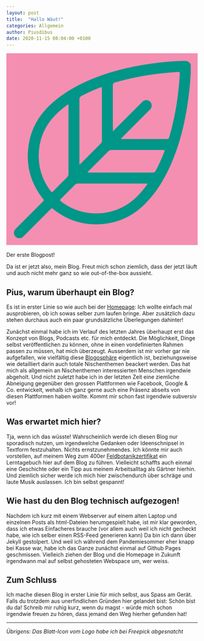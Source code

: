 ```yaml
---
layout: post
title:  "Hallo Wäut!"
categories: Allgemein
author: Piusdibus
date: 2020-11-15 08:04:00 +0100
---
```


![Blog-Logo](/images/favicon.png)

Der erste Blogpost!

Da ist er jetzt also, mein Blog. Freut mich schon ziemlich, dass der jetzt läuft und auch nicht mehr ganz so wie out-of-the-box aussieht. 

## Pius, warum überhaupt ein Blog?

Es ist in erster Linie so wie auch bei der [Homepage](https://piusdibus.github.io): Ich wollte einfach mal ausprobieren, ob ich sowas selber zum laufen bringe.
Aber zusätzlich dazu stehen durchaus auch ein paar grundsätzliche Überlegungen dahinter!

Zunächst einmal habe ich im Verlauf des letzten Jahres überhaupt erst das Konzept von Blogs, Podcasts etc. für mich entdeckt.
Die Möglichkeit, Dinge selbst veröffentlichen zu können, ohne in einen vordefinierten Rahmen passen zu müssen, hat mich überzeugt. Ausserdem ist mir vorher gar nie aufgefallen, wie vielfältig diese 
[Blogosphäre](https://de.wikipedia.org/wiki/Blogosph%C3%A4re) eigentlich ist, beziehungsweise wie detailliert darin auch totale Nischenthemen beackert werden. Das hat mich als allgemein an Nischenthemen 
interessierten Menschen irgendwie abgeholt. Und nicht zuletzt habe ich in der letzten Zeit eine ziemliche Abneigung gegenüber den grossen Plattformen wie Facebook, Google & Co. entwickelt, wehalb ich 
ganz gerne auch eine Präsenz abseits von diesen Plattformen haben wollte. Kommt mir schon fast irgendwie subversiv vor!

## Was erwartet mich hier?

Tja, wenn ich das wüsste! Wahrscheinlich werde ich diesen Blog nur sporadisch nutzen, um irgendwelche Gedanken oder Ideenschnipsel in Textform festzuhalten. Nichts ernstzunehmendes. Ich könnte mir auch 
vorstellen, auf meinem Weg zum 400er [Feldbotanikzertifikat](https://www.infoflora.ch/de/bildung/zertifizierung.html) ein Lerntagebuch hier auf dem Blog zu führen. Vielleicht schaffts auch einmal 
eine Geschichte oder ein Tipp aus meinem Arbeitsalltag als Gärtner hierhin. Und ziemlich sicher werde ich mich hier zwischendurch über schräge und laute Musik auslassen. Ich bin selbst gespannt!

## Wie hast du den Blog technisch aufgezogen!

Nachdem ich kurz mit einem Webserver auf einem alten Laptop und einzelnen Posts als html-Dateien herumgespielt habe, ist mir klar geworden, dass ich etwas Einfacheres brauche (vor allem auch weil ich nicht gecheckt habe,
wie ich selber einen RSS-Feed generieren kann) Da bin ich dann über Jekyll gestolpert. Und weil ich während dem Pandemiesommer eher knapp bei Kasse war, habe ich das Ganze zunächst einmal auf Github Pages geschmissen.
Vielleich ziehen der Blog und die Homepage in Zukunft irgendwann mal auf selbst gehosteten Webspace um, wer weiss.

## Zum Schluss

Ich mache diesen Blog in erster Linie für mich selbst, aus Spass am Gerät. Falls du trotzdem aus unerfindlichen Gründen hier gelandet bist: Schön bist du da! Schreib mir ruhig kurz, wenn du magst - würde 
mich schon irgendwie freuen zu hören, dass jemand den Weg hierher gefunden hat!

*** 

*Übrigens: Das Blatt-Icon vom Logo habe ich bei Freepick abgesnatcht*